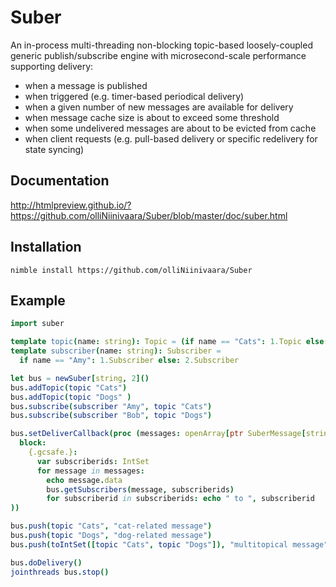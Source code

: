 # Suber

An in-process multi-threading non-blocking topic-based loosely-coupled generic publish/subscribe engine with microsecond-scale performance supporting delivery:
- when a message is published
- when triggered (e.g. timer-based periodical delivery)
- when a given number of new messages are available for delivery
- when message cache size is about to exceed some threshold
- when some undelivered messages are about to be evicted from cache
- when client requests (e.g. pull-based delivery or specific redelivery for state syncing)

## Documentation

http://htmlpreview.github.io/?https://github.com/olliNiinivaara/Suber/blob/master/doc/suber.html

## Installation

`nimble install https://github.com/olliNiinivaara/Suber`

## Example

```nim
import suber

template topic(name: string): Topic = (if name == "Cats": 1.Topic else: 2.Topic)
template subscriber(name: string): Subscriber =
  if name == "Amy": 1.Subscriber else: 2.Subscriber

let bus = newSuber[string, 2]()
bus.addTopic(topic "Cats")
bus.addTopic(topic "Dogs" )
bus.subscribe(subscriber "Amy", topic "Cats")
bus.subscribe(subscriber "Bob", topic "Dogs")

bus.setDeliverCallback(proc (messages: openArray[ptr SuberMessage[string]]) = (
  block:  
    {.gcsafe.}:
      var subscriberids: IntSet
      for message in messages:
        echo message.data
        bus.getSubscribers(message, subscriberids)
        for subscriberid in subscriberids: echo " to ", subscriberid
))

bus.push(topic "Cats", "cat-related message")
bus.push(topic "Dogs", "dog-related message")
bus.push(toIntSet([topic "Cats", topic "Dogs"]), "multitopical message")

bus.doDelivery()
jointhreads bus.stop()
```
